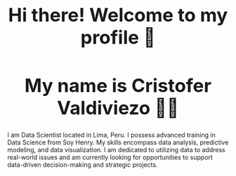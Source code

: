
<div align="center">

<h1 style="font-size: 3em; font-weight: bold;">Hi there! Welcome to my profile 👋 </h1>

</div>


<div align="center">

<h1 style="font-size: 3em; font-weight: bold;"> My name is Cristofer Valdiviezo 👨‍💻 </h1>

</div>

I am Data Scientist located in Lima, Peru. I possess advanced training in Data Science from Soy Henry. My skills encompass data analysis, predictive modeling, and data visualization. I am dedicated to utilizing data to address real-world issues and am currently looking for opportunities to support data-driven decision-making and strategic projects.


<!--
**CristVald/CristVald** is a ✨ _special_ ✨ repository because its `README.md` (this file) appears on your GitHub profile.



